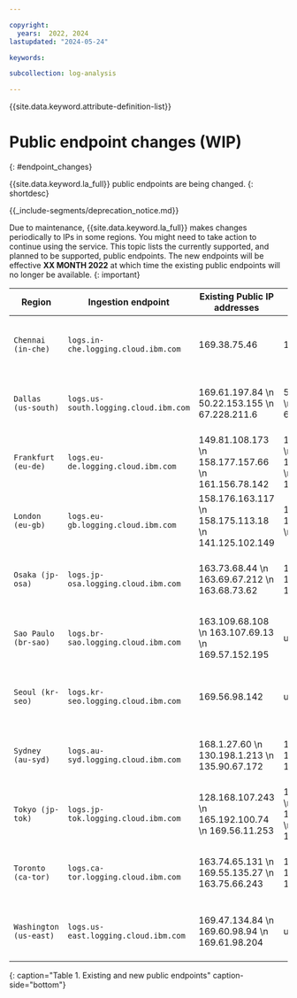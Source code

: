 ```yaml
---

copyright:
  years:  2022, 2024
lastupdated: "2024-05-24"

keywords:

subcollection: log-analysis

---
```


{{site.data.keyword.attribute-definition-list}}

# Public endpoint changes (WIP)
{: #endpoint_changes}

{{site.data.keyword.la_full}} public endpoints are being changed.
{: shortdesc}


{{_include-segments/deprecation_notice.md}}

Due to maintenance, {{site.data.keyword.la_full}} makes changes periodically to IPs in some regions. You might need to take action to continue using the service. This topic lists the currently supported, and planned to be supported, public endpoints. The new endpoints will be effective **XX MONTH 2022** at which time the existing public endpoints will no longer be available.
{: important}

| Region                 | Ingestion endpoint                          | Existing Public IP addresses                                   | New Public IP addresses |Ports               |
|------------------------|---------------------|------------------------|-------------------------------------------------------|---------------------|
| `Chennai (in-che)`     | `logs.in-che.logging.cloud.ibm.com`         | 169.38.75.46                                          | 169.38.94.141  | TCP 443  \n TCP 80 |
| `Dallas (us-south)`    | `logs.us-south.logging.cloud.ibm.com`       | 169.61.197.84   \n 50.22.153.155  \n 67.228.211.6     | 52.117.134.204  \n 50.22.151.6    \n 67.228.208.253 |  TCP 443  \n TCP 80 |
| `Frankfurt (eu-de)`    | `logs.eu-de.logging.cloud.ibm.com`          | 149.81.108.173  \n 158.177.157.66 \n 161.156.78.142   | 158.177.133.235 \n 161.156.28.220 \n 149.81.169.206 | TCP 443  \n TCP 80 |
| `London (eu-gb)`       | `logs.eu-gb.logging.cloud.ibm.com`          | 158.176.163.117 \n 158.175.113.18 \n 141.125.102.149  | 158.175.91.91   \n 141.125.86.131 \n 158.176.142.2 | TCP 443  \n TCP 80 |
| `Osaka (jp-osa)`       | `logs.jp-osa.logging.cloud.ibm.com`         | 163.73.68.44    \n 163.69.67.212  \n 163.68.73.62     | 163.68.75.68    \n 163.69.70.155  \n 163.73.70.118 | TCP 443  \n TCP 80 |
| `Sao Paulo (br-sao)`   | `logs.br-sao.logging.cloud.ibm.com`         | 163.109.68.108  \n 163.107.69.13  \n 169.57.152.195   | unchanged | TCP 443  \n TCP 80 |
| `Seoul (kr-seo)`       | `logs.kr-seo.logging.cloud.ibm.com`         | 169.56.98.142                                         | unchanged | TCP 443  \n TCP 80 |
| `Sydney (au-syd)`      | `logs.au-syd.logging.cloud.ibm.com`         | 168.1.27.60     \n 130.198.1.213  \n 135.90.67.172    | 135.90.92.246   \n 130.198.1.212  \n 135.90.89.221 | TCP 443  \n TCP 80 |
| `Tokyo (jp-tok)`       | `logs.jp-tok.logging.cloud.ibm.com`         | 128.168.107.243 \n 165.192.100.74 \n 169.56.11.253    | 161.202.231.186 \n 128.168.96.179 \n 165.192.111.36 | TCP 443  \n TCP 80 |
| `Toronto (ca-tor)`     | `logs.ca-tor.logging.cloud.ibm.com`         | 163.74.65.131   \n 169.55.135.27  \n 163.75.66.243    | 169.53.161.75   \n 163.74.65.133  \n 163.75.73.42 | TCP 443  \n TCP 80 |
| `Washington (us-east)` | `logs.us-east.logging.cloud.ibm.com`        | 169.47.134.84   \n 169.60.98.94   \n 169.61.98.204    | unchanged | TCP 443  \n TCP 80 |
{: caption="Table 1. Existing and new public endpoints" caption-side="bottom"}
